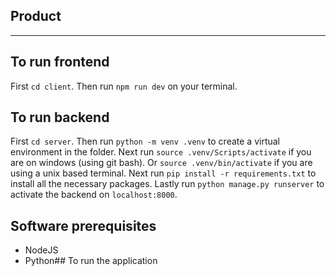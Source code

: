 ## Product

---

## To run frontend

First `cd client`.
Then run `npm run dev` on your terminal.

## To run backend

First `cd server`.
Then run `python -m venv .venv` to create a virtual environment in the folder.
Next run `source .venv/Scripts/activate` if you are on windows (using git bash). Or `source .venv/bin/activate` if you are using a unix based terminal.
Next run `pip install -r requirements.txt` to install all the necessary packages.
Lastly run `python manage.py runserver` to activate the backend on `localhost:8000`.

## Software prerequisites

- NodeJS
- Python## To run the application
